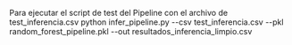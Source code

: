 Para ejecutar el script de test del Pipeline con el archivo de test_inferencia.csv
python infer_pipeline.py --csv test_inferencia.csv --pkl random_forest_pipeline.pkl --out resultados_inferencia_limpio.csv

